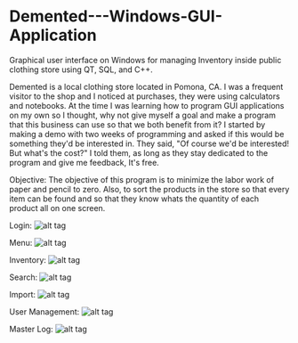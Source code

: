 # Demented---Windows-GUI-Application
Graphical user interface on Windows for managing Inventory inside public clothing store using QT, SQL, and C++.

Demented is a local clothing store located in Pomona, CA.
I was a frequent visitor to the shop and I noticed at purchases, they were using 
calculators and notebooks. At the time I was learning how to program GUI applications
on my own so I thought, why not give myself a goal and make a program that this business
can use so that we both benefit from it? I started by making a demo with two weeks of programming
and asked if this would be something they'd be interested in. They said, "Of course we'd be interested! But
what's the cost?" I told them, as long as they stay dedicated to the program and give me feedback, It's free.

Objective:
The objective of this program is to minimize the labor work of paper and pencil to zero. Also, to sort
the products in the store so that every item can be found and so that they know whats the quantity of
each product all on one screen.

Login:
![alt tag](http://i.imgur.com/utkn098.png)

Menu:
![alt tag](http://i.imgur.com/3gl5mTj.png)

Inventory:
![alt tag](http://i.imgur.com/rREaVaJ.png)

Search:
![alt tag](http://i.imgur.com/twfRRnf.png)

Import:
![alt tag](http://i.imgur.com/4HUV885.png)

User Management:
![alt tag](http://i.imgur.com/MrRkcDX.png)

Master Log:
![alt tag](http://i.imgur.com/i1uP0nm.png)
